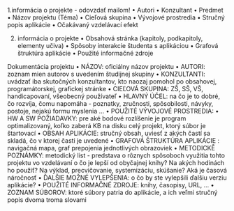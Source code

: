 1.informácia o projekte - odovzdať mailom!
•	Autori
•	Konzultant
•	Predmet
•	Názov projektu (Téma)
•	Cieľová skupina
•	Vývojové prostredia
•	Stručný popis aplikácie
•	Očakávaný vzdelávací efekt

2. informácia o projekte
•	Obsahová stránka (kapitoly, podkapitoly, elementy učiva)
•	Spôsoby interakcie študenta s aplikáciou
•	Grafová štruktúra aplikácie
•	Použité informačné zdroje

Dokumentácia projektu
•	NÁZOV: oficiálny názov projektu
•	AUTORI: zoznam mien autorov s uvedením študijnej skupiny
•	KONZULTANTI:  uvádzať iba skutočných konzultantov, kto naozaj pomohol po obsahovej, programátorskej, grafickej stránke
•	CIEĽOVÁ SKUPINA: ZŠ, SŠ, VŠ, handicapovaní, všeobecný používateľ
•	HLAVNÝ ÚČEL: na čo je to dobré, čo rozvíja, čomu napomáha - poznatky, zručnosti, spôsobilosti, návyky, postoje, nejakú formu myslenia ...
•	POUŽITÉ VÝVOJOVÉ PROSTREDIA:
•	HW A SW POŽIADAVKY: pre aké bodové rozlíšenie je program optimalizovaný, koľko zaberá KB na disku celý projekt, ktorý súbor je štartovací
•	OBSAH APLIKÁCIE: stručný obsah, uviesť z akých častí sa skladá, čo v ktorej časti je uvedené
•	GRAFOVÁ ŠTRUKTÚRA APLIKÁCIE : navigačná mapa, graf prepojenia jednotlivých obrazoviek
•	METODICKĚ POZNÁMKY: metodický list - predstava o rôznych spôsoboch využitia tohto projektu vo vzdelávaní o čo je lepší od obyčajnej knihy? Na akých hodinách ho použiť? Na výklad, precvičovanie, systemizáciu, skúšanie? Aká je časová náročnosť
•	ĎALŠIE MOŽNÉ VYLEPŠENIA: o čo by ste vylepšili ďalšiu verziu aplikácie?
•	POUŽITÉ INFORMAČNÉ ZDROJE: knihy, časopisy, URL, ...
•	ZOZNAM SÚBOROV: ktoré súbory patria do aplikácie, a ich veľmi stručný popis dvoma troma slovami

